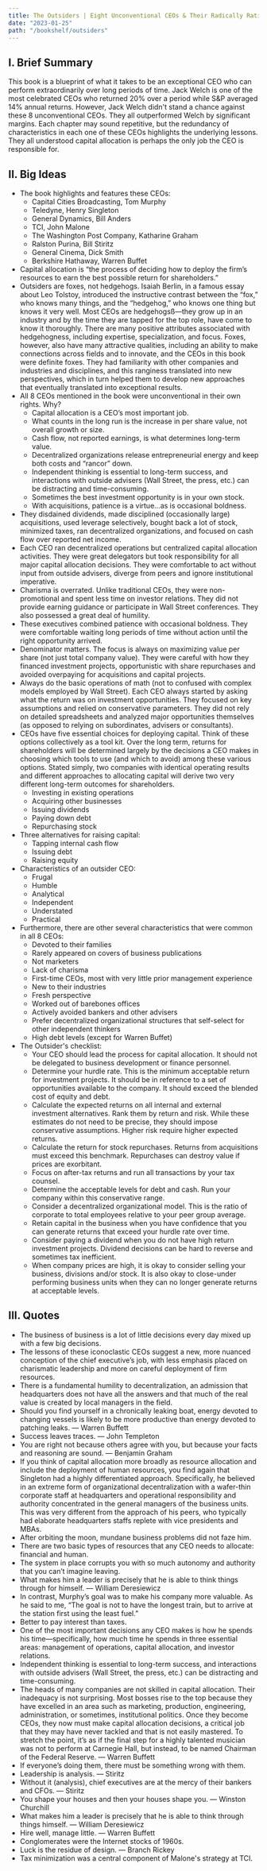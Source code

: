 ```yaml
---
title: The Outsiders | Eight Unconventional CEOs & Their Radically Rational Blueprint For Success by William N. Thorndlike, Jr.
date: "2023-01-25"
path: "/bookshelf/outsiders"
---
```


## I. Brief Summary
This book is a blueprint of what it takes to be an exceptional CEO who can perform extraordinarily over long periods of time. Jack Welch is one of the most celebrated CEOs who returned 20% over a period while S&P averaged 14% annual returns. However, Jack Welch didn't stand a chance against these 8 unconventional CEOs. They all outperformed Welch by significant margins. Each chapter may sound repetitive, but the redundancy of characteristics in each one of these CEOs highlights the underlying lessons. They all understood capital allocation is perhaps the only job the CEO is responsible for.

## II. Big Ideas
- The book highlights and features these CEOs:
    - Capital Cities Broadcasting, Tom Murphy
    - Teledyne, Henry Singleton
    - General Dynamics, Bill Anders
    - TCI, John Malone
    - The Washington Post Company, Katharine Graham
    - Ralston Purina, Bill Stiritz
    - General Cinema, Dick Smith
    - Berkshire Hathaway, Warren Buffet
- Capital allocation is “the process of deciding how to deploy the firm’s resources to earn the best possible return for shareholders.”
- Outsiders are foxes, not hedgehogs. Isaiah Berlin, in a famous essay about Leo Tolstoy, introduced the instructive contrast between the “fox,” who knows many things, and the “hedgehog,” who knows one thing but knows it very well. Most CEOs are hedgehogsß—they grow up in an industry and by the time they are tapped for the top role, have come to know it thoroughly. There are many positive attributes associated with hedgehogness, including expertise, specialization, and focus. Foxes, however, also have many attractive qualities, including an ability to make connections across fields and to innovate, and the CEOs in this book were definite foxes. They had familiarity with other companies and industries and disciplines, and this ranginess translated into new perspectives, which in turn helped them to develop new approaches that eventually translated into exceptional results.
- All 8 CEOs mentioned in the book were unconventional in their own rights. Why?
    - Capital allocation is a CEO’s most important job.
    - What counts in the long run is the increase in per share value, not overall growth or size.
    - Cash flow, not reported earnings, is what determines long-term value.
    - Decentralized organizations release entrepreneurial energy and keep both costs and “rancor” down.
    - Independent thinking is essential to long-term success, and interactions with outside advisers (Wall Street, the press, etc.) can be distracting and time-consuming.
    - Sometimes the best investment opportunity is in your own stock.
    - With acquisitions, patience is a virtue…as is occasional boldness.
- They disdained dividends, made disciplined (occasionally large) acquisitions, used leverage selectively, bought back a lot of stock, minimized taxes, ran decentralized organizations, and focused on cash flow over reported net income.
- Each CEO ran decentralized operations but centralized capital allocation activities. They were great delegators but took responsibility for all major capital allocation decisions. They were comfortable to act without input from outside advisers, diverge from peers and ignore institutional imperative.
- Charisma is overrated. Unlike traditional CEOs, they were non-promotional and spent less time on investor relations. They did not provide earning guidance or participate in Wall Street conferences. They also possessed a great deal of humility.
- These executives combined patience with occasional boldness. They were comfortable waiting long periods of time without action until the right opportunity arrived.
- Denominator matters. The focus is always on maximizing value per share (not just total company value). They were careful with how they financed investment projects, opportunistic with share repurchases and avoided overpaying for acquisitions and capital projects.
- Always do the basic operations of math (not to confused with complex models employed by Wall Street). Each CEO always started by asking what the return was on investment opportunities. They focused on key assumptions and relied on conservative parameters. They did not rely on detailed spreadsheets and analyzed major opportunities themselves (as opposed to relying on subordinates, advisers or consultants).
- CEOs have five essential choices for deploying capital. Think of these options collectively as a tool kit. Over the long term, returns for shareholders will be determined largely by the decisions a CEO makes in choosing which tools to use (and which to avoid) among these various options. Stated simply, two companies with identical operating results and different approaches to allocating capital will derive two very different long-term outcomes for shareholders.
    - Investing in existing operations
    - Acquiring other businesses
    - Issuing dividends
    - Paying down debt
    - Repurchasing stock
- Three alternatives for raising capital:
    - Tapping internal cash flow
    - Issuing debt
    - Raising equity
- Characteristics of an outsider CEO:
    - Frugal
    - Humble
    - Analytical
    - Independent
    - Understated
    - Practical
- Furthermore, there are other several characteristics that were common in all 8 CEOs:
    - Devoted to their families
    - Rarely appeared on covers of business publications
    - Not marketers
    - Lack of charisma
    - First-time CEOs, most with very little prior management experience
    - New to their industries
    - Fresh perspective
    - Worked out of barebones offices
    - Actively avoided bankers and other advisers
    - Prefer decentralized organizational structures that self-select for other independent thinkers
   - High debt levels (except for Warren Buffet)
- The Outsider's checklist:
    - Your CEO should lead the process for capital allocation. It should not be delegated to business development or finance personnel.
    - Determine your hurdle rate. This is the minimum acceptable return for investment projects. It should be in reference to a set of opportunities available to the company. It should exceed the blended cost of equity and debt.
    - Calculate the expected returns on all internal and external investment alternatives. Rank them by return and risk. While these estimates do not need to be precise, they should impose conservative assumptions. Higher risk require higher expected returns.
    - Calculate the return for stock repurchases. Returns from acquisitions must exceed this benchmark. Repurchases can destroy value if prices are exorbitant.
    - Focus on after-tax returns and run all transactions by your tax counsel.
    - Determine the acceptable levels for debt and cash. Run your company within this conservative range.
    - Consider a decentralized organizational model. This is the ratio of corporate to total employees relative to your peer group average.
    - Retain capital in the business when you have confidence that you can generate returns that exceed your hurdle rate over time.
    - Consider paying a dividend when you do not have high return investment projects. Dividend decisions can be hard to reverse and sometimes tax inefficient.
    - When company prices are high, it is okay to consider selling your business, divisions and/or stock. It is also okay to close-under performing business units when they can no longer generate returns at acceptable levels.

## III. Quotes
- The business of business is a lot of little decisions every day mixed up with a few big decisions.
- The lessons of these iconoclastic CEOs suggest a new, more nuanced conception of the chief executive’s job, with less emphasis placed on charismatic leadership and more on careful deployment of firm resources.
- There is a fundamental humility to decentralization, an admission that headquarters does not have all the answers and that much of the real value is created by local managers in the field.
- Should you find yourself in a chronically leaking boat, energy devoted to changing vessels is likely to be more productive than energy devoted to patching leaks. — Warren Buffett
- Success leaves traces. — John Templeton
- You are right not because others agree with you, but because your facts and reasoning are sound. — Benjamin Graham
- If you think of capital allocation more broadly as resource allocation and include the deployment of human resources, you find again that Singleton had a highly differentiated approach. Specifically, he believed in an extreme form of organizational decentralization with a wafer-thin corporate staff at headquarters and operational responsibility and authority concentrated in the general managers of the business units. This was very different from the approach of his peers, who typically had elaborate headquarters staffs replete with vice presidents and MBAs.
- After orbiting the moon, mundane business problems did not faze him.
- There are two basic types of resources that any CEO needs to allocate: financial and human.
- The system in place corrupts you with so much autonomy and authority that you can’t imagine leaving.
- What makes him a leader is precisely that he is able to think things through for himself. — William Deresiewicz
- In contrast, Murphy’s goal was to make his company more valuable. As he said to me, “The goal is not to have the longest train, but to arrive at the station first using the least fuel.”
- Better to pay interest than taxes.
- One of the most important decisions any CEO makes is how he spends his time—specifically, how much time he spends in three essential areas: management of operations, capital allocation, and investor relations.
- Independent thinking is essential to long-term success, and interactions with outside advisers (Wall Street, the press, etc.) can be distracting and time-consuming.
- The heads of many companies are not skilled in capital allocation. Their inadequacy is not surprising. Most bosses rise to the top because they have excelled in an area such as marketing, production, engineering, administration, or sometimes, institutional politics. Once they become CEOs, they now must make capital allocation decisions, a critical job that they may have never tackled and that is not easily mastered. To stretch the point, it’s as if the final step for a highly talented musician was not to perform at Carnegie Hall, but instead, to be named Chairman of the Federal Reserve. — Warren Buffett
- If everyone’s doing them, there must be something wrong with them.
- Leadership is analysis. — Stiritz
- Without it (analysis), chief executives are at the mercy of their bankers and CFOs. — Stiritz
- You shape your houses and then your houses shape you. — Winston Churchill
- What makes him a leader is precisely that he is able to think through things himself. — William Deresiewicz
- Hire well, manage little. — Warren Buffett
- Conglomerates were the Internet stocks of 1960s.
- Luck is the residue of design. — Branch Rickey
- Tax minimization was a central component of Malone's strategy at TCI.